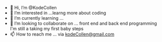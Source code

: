 - 👋 Hi, I’m @KodeCollen
- 👀 I’m interested in ...learng more  about coding
- 🌱 I’m currently learning ...
- 💞️ I’m looking to collaborate on ... front end and back end programming I'm still a taking my first baby steps
- 📫 How to reach me ... via kodeCollen@gmail.com

<!---
KodeCollen/KodeCollen is a ✨ special ✨ repository because its `README.md` (this file) appears on your GitHub profile.
You can click the Preview link to take a look at your changes.
--->
